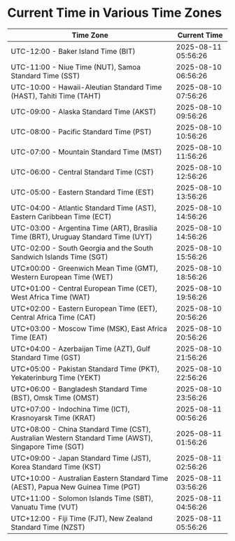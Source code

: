 # Current Time in Various Time Zones

| Time Zone | Current Time |
|-----------|--------------|
| UTC-12:00 - Baker Island Time (BIT) | 2025-08-11 05:56:26 |
| UTC-11:00 - Niue Time (NUT), Samoa Standard Time (SST) | 2025-08-10 06:56:26 |
| UTC-10:00 - Hawaii-Aleutian Standard Time (HAST), Tahiti Time (TAHT) | 2025-08-10 07:56:26 |
| UTC-09:00 - Alaska Standard Time (AKST) | 2025-08-10 09:56:26 |
| UTC-08:00 - Pacific Standard Time (PST) | 2025-08-10 10:56:26 |
| UTC-07:00 - Mountain Standard Time (MST) | 2025-08-10 11:56:26 |
| UTC-06:00 - Central Standard Time (CST) | 2025-08-10 12:56:26 |
| UTC-05:00 - Eastern Standard Time (EST) | 2025-08-10 13:56:26 |
| UTC-04:00 - Atlantic Standard Time (AST), Eastern Caribbean Time (ECT) | 2025-08-10 14:56:26 |
| UTC-03:00 - Argentina Time (ART), Brasília Time (BRT), Uruguay Standard Time (UYT) | 2025-08-10 14:56:26 |
| UTC-02:00 - South Georgia and the South Sandwich Islands Time (SGT) | 2025-08-10 15:56:26 |
| UTC±00:00 - Greenwich Mean Time (GMT), Western European Time (WET) | 2025-08-10 18:56:26 |
| UTC+01:00 - Central European Time (CET), West Africa Time (WAT) | 2025-08-10 19:56:26 |
| UTC+02:00 - Eastern European Time (EET), Central Africa Time (CAT) | 2025-08-10 20:56:26 |
| UTC+03:00 - Moscow Time (MSK), East Africa Time (EAT) | 2025-08-10 20:56:26 |
| UTC+04:00 - Azerbaijan Time (AZT), Gulf Standard Time (GST) | 2025-08-10 21:56:26 |
| UTC+05:00 - Pakistan Standard Time (PKT), Yekaterinburg Time (YEKT) | 2025-08-10 22:56:26 |
| UTC+06:00 - Bangladesh Standard Time (BST), Omsk Time (OMST) | 2025-08-10 23:56:26 |
| UTC+07:00 - Indochina Time (ICT), Krasnoyarsk Time (KRAT) | 2025-08-11 00:56:26 |
| UTC+08:00 - China Standard Time (CST), Australian Western Standard Time (AWST), Singapore Time (SGT) | 2025-08-11 01:56:26 |
| UTC+09:00 - Japan Standard Time (JST), Korea Standard Time (KST) | 2025-08-11 02:56:26 |
| UTC+10:00 - Australian Eastern Standard Time (AEST), Papua New Guinea Time (PGT) | 2025-08-11 03:56:26 |
| UTC+11:00 - Solomon Islands Time (SBT), Vanuatu Time (VUT) | 2025-08-11 04:56:26 |
| UTC+12:00 - Fiji Time (FJT), New Zealand Standard Time (NZST) | 2025-08-11 05:56:26 |
